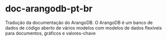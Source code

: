 # doc-arangodb-pt-br
Tradução da documentação do ArangoDB. O ArangoDB é um banco de dados de código aberto de vários modelos com modelos de dados flexíveis para documentos, gráficos e valores-chave
